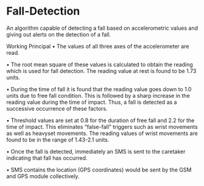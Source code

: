 # Fall-Detection
An algorithm capable of detecting a fall based on accelerometric values and giving out alerts on the detection of a fall. 

Working Principal
•	The values of all three axes of the accelerometer are read.

•	The root mean square of these values is calculated to obtain the reading which is used for fall detection. The reading value at rest is found to be 1.73 units.

•	During the time of fall it is found that the reading value goes down to 1.0 units due to free fall condition. This is followed by a sharp increase in the reading value during the time of impact. Thus, a fall is detected as a successive occurrence of these factors.

•	Threshold values are set at 0.8 for the duration of free fall and 2.2 for the time of impact. This eliminates “false-fall” triggers such as wrist movements as well as heavyset movements. The reading values of wrist movements are found to be in the range of 1.43-2.1 units.

•	Once the fall is detected, immediately an SMS is sent to the caretaker indicating that fall has occurred.

•	SMS contains the location (GPS coordinates) would be sent by the GSM and GPS module collectively.

